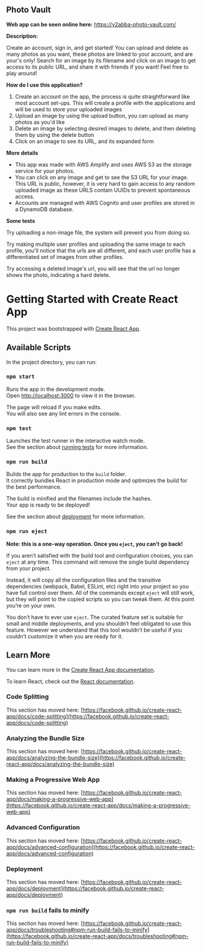 ## Photo Vault

**Web app can be seen online here:**
https://y2abba-photo-vault.com/

**Description:**

Create an account, sign in, and get started!
You can upload and delete as many photos as you want, these photos are linked to your account, and are your's only!
Search for an image by its filename and click on an image to get access to its public URL, and share it with friends if you want!
Feel free to play around!

**How do I use this application?**

<ol>
  <li>Create an account on the app, the process is quite straightforward like most account set-ups. This will create a profile with the applications and will be used to store your uploaded images</li>
  <li>Upload an image by using the upload button, you can upload as many photos as you'd like</li>
  <li>Delete an image by selecting desired images to delete, and then deleting them by using the delete button</li>
  <li>Click on an image to see its URL, and its expanded form</li>
</ol>

**More details**

<ul>
  <li>This app was made with AWS Amplify and uses AWS S3 as the storage service for your photos.</li>
<li>You can click on any image and get to see the S3 URL for your image. This URL is public, however, it is very hard to gain access to any random uploaded image as these URLS contain UUIDs to prevent spontaneous access.</li>
  <li>Accounts are managed with AWS Cognito and user profiles are stored in a DynamoDB database.</li>
</ul>

**Some tests**

Try uploading a non-image file, the system will prevent you from doing so.

Try making multiple user profiles and uploading the same image to each profile, you'll notice that the urls are all different, and each user profile has a differentiated set of images from other profiles.

Try accessing a deleted image's url, you will see that the url no longer shows the photo, indicating a hard delete.

# Getting Started with Create React App

This project was bootstrapped with [Create React App](https://github.com/facebook/create-react-app).

## Available Scripts

In the project directory, you can run:

### `npm start`

Runs the app in the development mode.\
Open [http://localhost:3000](http://localhost:3000) to view it in the browser.

The page will reload if you make edits.\
You will also see any lint errors in the console.

### `npm test`

Launches the test runner in the interactive watch mode.\
See the section about [running tests](https://facebook.github.io/create-react-app/docs/running-tests) for more information.

### `npm run build`

Builds the app for production to the `build` folder.\
It correctly bundles React in production mode and optimizes the build for the best performance.

The build is minified and the filenames include the hashes.\
Your app is ready to be deployed!

See the section about [deployment](https://facebook.github.io/create-react-app/docs/deployment) for more information.

### `npm run eject`

**Note: this is a one-way operation. Once you `eject`, you can’t go back!**

If you aren’t satisfied with the build tool and configuration choices, you can `eject` at any time. This command will remove the single build dependency from your project.

Instead, it will copy all the configuration files and the transitive dependencies (webpack, Babel, ESLint, etc) right into your project so you have full control over them. All of the commands except `eject` will still work, but they will point to the copied scripts so you can tweak them. At this point you’re on your own.

You don’t have to ever use `eject`. The curated feature set is suitable for small and middle deployments, and you shouldn’t feel obligated to use this feature. However we understand that this tool wouldn’t be useful if you couldn’t customize it when you are ready for it.

## Learn More

You can learn more in the [Create React App documentation](https://facebook.github.io/create-react-app/docs/getting-started).

To learn React, check out the [React documentation](https://reactjs.org/).

### Code Splitting

This section has moved here: [https://facebook.github.io/create-react-app/docs/code-splitting](https://facebook.github.io/create-react-app/docs/code-splitting)

### Analyzing the Bundle Size

This section has moved here: [https://facebook.github.io/create-react-app/docs/analyzing-the-bundle-size](https://facebook.github.io/create-react-app/docs/analyzing-the-bundle-size)

### Making a Progressive Web App

This section has moved here: [https://facebook.github.io/create-react-app/docs/making-a-progressive-web-app](https://facebook.github.io/create-react-app/docs/making-a-progressive-web-app)

### Advanced Configuration

This section has moved here: [https://facebook.github.io/create-react-app/docs/advanced-configuration](https://facebook.github.io/create-react-app/docs/advanced-configuration)

### Deployment

This section has moved here: [https://facebook.github.io/create-react-app/docs/deployment](https://facebook.github.io/create-react-app/docs/deployment)

### `npm run build` fails to minify

This section has moved here: [https://facebook.github.io/create-react-app/docs/troubleshooting#npm-run-build-fails-to-minify](https://facebook.github.io/create-react-app/docs/troubleshooting#npm-run-build-fails-to-minify)
